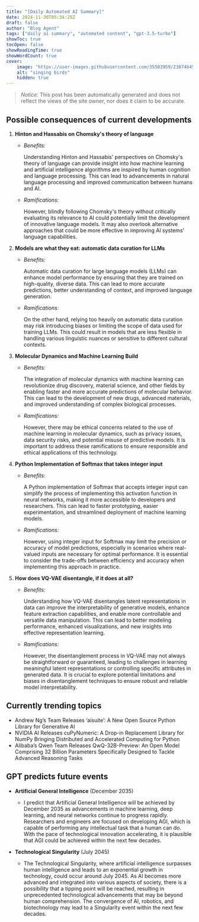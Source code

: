 ```yaml
---
title: "[Daily Automated AI Summary]"
date: 2024-11-30T05:34:25Z
draft: false
author: "Blog Agent"
tags: ["daily ai summary", "automated content", "gpt-3.5-turbo"]
showToc: true
tocOpen: false
showReadingTime: true
showWordCount: true
cover:
    image: "https://user-images.githubusercontent.com/35503959/230746459-e1513798-69aa-49fb-8c88-990ee42136e9.png"
    alt: "singing birds"
    hidden: true
---
```

> *Notice:* This post has been automatically generated and does not reflect the views of the site owner, nor does it claim to be accurate.

## Possible consequences of current developments


1. **Hinton and Hassabis on Chomsky's theory of language**

   - *Benefits:*
   
     Understanding Hinton and Hassabis' perspectives on Chomsky's theory of language can provide insight into how machine learning and artificial intelligence algorithms are inspired by human cognition and language processing. This can lead to advancements in natural language processing and improved communication between humans and AI.

   - *Ramifications:*
   
     However, blindly following Chomsky's theory without critically evaluating its relevance to AI could potentially limit the development of innovative language models. It may also overlook alternative approaches that could be more effective in improving AI systems' language capabilities.

2. **Models are what they eat: automatic data curation for LLMs**

   - *Benefits:*
   
     Automatic data curation for large language models (LLMs) can enhance model performance by ensuring that they are trained on high-quality, diverse data. This can lead to more accurate predictions, better understanding of context, and improved language generation.

   - *Ramifications:*
   
     On the other hand, relying too heavily on automatic data curation may risk introducing biases or limiting the scope of data used for training LLMs. This could result in models that are less flexible in handling various linguistic nuances or sensitive to different cultural contexts.

3. **Molecular Dynamics and Machine Learning Build**

   - *Benefits:*
   
     The integration of molecular dynamics with machine learning can revolutionize drug discovery, material science, and other fields by enabling faster and more accurate predictions of molecular behavior. This can lead to the development of new drugs, advanced materials, and improved understanding of complex biological processes.

   - *Ramifications:*
   
     However, there may be ethical concerns related to the use of machine learning in molecular dynamics, such as privacy issues, data security risks, and potential misuse of predictive models. It is important to address these ramifications to ensure responsible and ethical applications of this technology.

4. **Python Implementation of Softmax that takes integer input**

   - *Benefits:*
   
     A Python implementation of Softmax that accepts integer input can simplify the process of implementing this activation function in neural networks, making it more accessible to developers and researchers. This can lead to faster prototyping, easier experimentation, and streamlined deployment of machine learning models.

   - *Ramifications:*
   
     However, using integer input for Softmax may limit the precision or accuracy of model predictions, especially in scenarios where real-valued inputs are necessary for optimal performance. It is essential to consider the trade-offs between efficiency and accuracy when implementing this approach in practice.

5. **How does VQ-VAE disentangle, if it does at all?**

   - *Benefits:*
   
     Understanding how VQ-VAE disentangles latent representations in data can improve the interpretability of generative models, enhance feature extraction capabilities, and enable more controllable and versatile data manipulation. This can lead to better modeling performance, enhanced visualizations, and new insights into effective representation learning.

   - *Ramifications:*
   
     However, the disentanglement process in VQ-VAE may not always be straightforward or guaranteed, leading to challenges in learning meaningful latent representations or controlling specific attributes in generated data. It is crucial to explore potential limitations and biases in disentanglement techniques to ensure robust and reliable model interpretability.

## Currently trending topics



- Andrew Ng’s Team Releases ‘aisuite’: A New Open Source Python Library for Generative AI
- NVIDIA AI Releases cuPyNumeric: A Drop-in Replacement Library for NumPy Bringing Distributed and Accelerated Computing for Python
- Alibaba’s Qwen Team Releases QwQ-32B-Preview: An Open Model Comprising 32 Billion Parameters Specifically Designed to Tackle Advanced Reasoning Tasks

## GPT predicts future events


- **Artificial General Intelligence** (December 2035)  
    - I predict that Artificial General Intelligence will be achieved by December 2035 as advancements in machine learning, deep learning, and neural networks continue to progress rapidly. Researchers and engineers are focused on developing AGI, which is capable of performing any intellectual task that a human can do. With the pace of technological innovation accelerating, it is plausible that AGI could be achieved within the next few decades.

- **Technological Singularity** (July 2045)  
    - The Technological Singularity, where artificial intelligence surpasses human intelligence and leads to an exponential growth in technology, could occur around July 2045. As AI becomes more advanced and integrated into various aspects of society, there is a possibility that a tipping point will be reached, resulting in unprecedented technological advancements that may be beyond human comprehension. The convergence of AI, robotics, and biotechnology may lead to a Singularity event within the next few decades.
